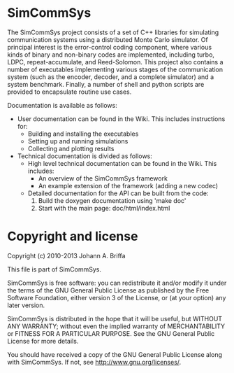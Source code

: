 # SimCommSys

The SimCommSys project consists of a set of C++ libraries for simulating
communication systems using a distributed Monte Carlo simulator.
Of principal interest is the error-control coding component, where various
kinds of binary and non-binary codes are implemented, including turbo, LDPC,
repeat-accumulate, and Reed-Solomon.
This project also contains a number of executables implementing various
stages of the communication system (such as the encoder, decoder, and a
complete simulator) and a system benchmark.
Finally, a number of shell and python scripts are provided to encapsulate
routine use cases.

Documentation is available as follows:
- User documentation can be found in the Wiki. This includes instructions for:
  - Building and installing the executables
  - Setting up and running simulations
  - Collecting and plotting results
- Technical documentation is divided as follows:
  - High level technical documentation can be found in the Wiki. This includes:
    - An overview of the SimCommSys framework
    - An example extension of the framework (adding a new codec)
  - Detailed documentation for the API can be built from the code:
    1. Build the doxygen documentation using 'make doc'
    2. Start with the main page: doc/html/index.html


# Copyright and license

Copyright (c) 2010-2013 Johann A. Briffa

This file is part of SimCommSys.

SimCommSys is free software: you can redistribute it and/or modify
it under the terms of the GNU General Public License as published by
the Free Software Foundation, either version 3 of the License, or
(at your option) any later version.

SimCommSys is distributed in the hope that it will be useful,
but WITHOUT ANY WARRANTY; without even the implied warranty of
MERCHANTABILITY or FITNESS FOR A PARTICULAR PURPOSE.  See the
GNU General Public License for more details.

You should have received a copy of the GNU General Public License
along with SimCommSys.  If not, see <http://www.gnu.org/licenses/>.
